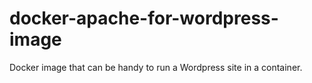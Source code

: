 # docker-apache-for-wordpress-image
Docker image that can be handy to run a Wordpress site in a container.

